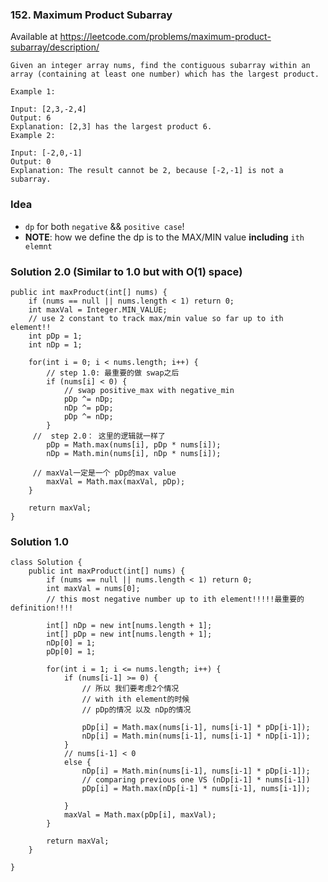 ### 152. Maximum Product Subarray
Available at <https://leetcode.com/problems/maximum-product-subarray/description/>
	
	Given an integer array nums, find the contiguous subarray within an array (containing at least one number) which has the largest product.
	
	Example 1:
	
	Input: [2,3,-2,4]
	Output: 6
	Explanation: [2,3] has the largest product 6.
	Example 2:
	
	Input: [-2,0,-1]
	Output: 0
	Explanation: The result cannot be 2, because [-2,-1] is not a subarray.


### Idea
* `dp` for both `negative` && `positive case`!
* **NOTE**: how we define the dp is to the MAX/MIN value **including** `ith elemnt`
	
### Solution 2.0 (Similar to 1.0 but with O(1) space)
    public int maxProduct(int[] nums) {
        if (nums == null || nums.length < 1) return 0;
        int maxVal = Integer.MIN_VALUE;
        // use 2 constant to track max/min value so far up to ith element!!
        int pDp = 1;
        int nDp = 1;
        
        for(int i = 0; i < nums.length; i++) {       
        	// step 1.0: 最重要的做 swap之后     
            if (nums[i] < 0) {
                // swap positive_max with negative_min
                pDp ^= nDp;
                nDp ^= pDp;
                pDp ^= nDp;
            }
         //  step 2.0： 这里的逻辑就一样了
            pDp = Math.max(nums[i], pDp * nums[i]);
            nDp = Math.min(nums[i], nDp * nums[i]);
                        
		 // maxVal一定是一个 pDp的max value            
            maxVal = Math.max(maxVal, pDp);
        }
        
        return maxVal;
    }
	             
### Solution 1.0	             
	class Solution {
	    public int maxProduct(int[] nums) {
	        if (nums == null || nums.length < 1) return 0;
	        int maxVal = nums[0];
	        // this most negative number up to ith element!!!!!最重要的definition!!!! 
	    
	        int[] nDp = new int[nums.length + 1];
	        int[] pDp = new int[nums.length + 1];
	        nDp[0] = 1;
	        pDp[0] = 1;
	        
	        for(int i = 1; i <= nums.length; i++) {
	            if (nums[i-1] >= 0) {
	                // 所以 我们要考虑2个情况
	                // with ith element的时候
	                // pDp的情况 以及 nDp的情况
	                
	                pDp[i] = Math.max(nums[i-1], nums[i-1] * pDp[i-1]);
	                nDp[i] = Math.min(nums[i-1], nums[i-1] * nDp[i-1]);            
	            }
	            // nums[i-1] < 0
	            else {                
	                nDp[i] = Math.min(nums[i-1], nums[i-1] * pDp[i-1]);                
	                // comparing previous one VS (nDp[i-1] * nums[i-1])
	                pDp[i] = Math.max(nDp[i-1] * nums[i-1], nums[i-1]);
	 
	            }  
	            maxVal = Math.max(pDp[i], maxVal);            
	        }
	        
	        return maxVal;
	    }
	    
	}